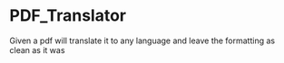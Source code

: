 # PDF_Translator
Given a pdf will translate it to any language and leave the formatting as clean as it was
